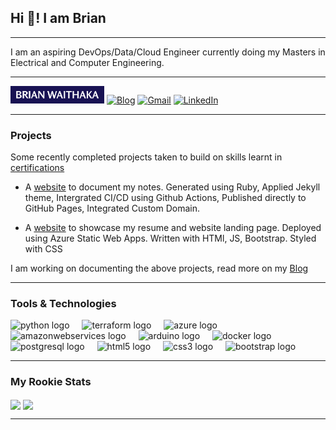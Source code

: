 ## Hi 👋! I am Brian

---

<p>
I am an aspiring DevOps/Data/Cloud Engineer currently doing my Masters in Electrical and Computer Engineering. 

</p>

---
<p>

<a href="https://www.waithaka.me" > <img src='images/website-logo.png' width="150" height="28"></img></a>
[![Blog](https://img.shields.io/badge/Blog-2962FF?style=for-the-badge&logo=hashnode&logoColor=white)](https://blog.waithaka.me)
[![Gmail](https://img.shields.io/badge/Gmail-D14836?style=for-the-badge&logo=gmail&logoColor=white)](mailto:brian@waithaka.me)
[![LinkedIn](https://img.shields.io/badge/linkedin-%230077B5.svg?style=for-the-badge&logo=linkedin&logoColor=white)](https://www.linkedin.com/in/brianwaithaka/)
</p>

---

### Projects
Some recently completed projects taken to build on skills learnt in [certifications](https://www.waithaka.me/resume.html#certifications)

- A [website](https://notes.waithaka.me) to document my notes. Generated using Ruby, Applied Jekyll theme, Intergrated CI/CD using Github Actions, Published directly to GitHub Pages, Integrated Custom Domain.  

- A [website](https://www.waithaka.me) to showcase my resume and website landing page. Deployed using Azure Static Web Apps. Written with HTMl, JS, Bootstrap. Styled with CSS

I am working on documenting the above projects, read more on my [Blog ](https://blog.waithaka.me)

---

### Tools & Technologies
<p><div align="left">
  <img src="https://cdn.jsdelivr.net/gh/devicons/devicon/icons/python/python-original.svg" height="35" alt="python logo"  />
  <img width="12" />
  <img src="https://cdn.jsdelivr.net/gh/devicons/devicon/icons/terraform/terraform-original.svg" height="35" alt="terraform logo"  />
  <img width="12" />
  <img src="https://cdn.jsdelivr.net/gh/devicons/devicon/icons/azure/azure-original.svg" height="35" alt="azure logo"  />
  <img width="12" />
  <img src="https://skillicons.dev/icons?i=aws" height="35" alt="amazonwebservices logo"  />
  <img width="12" />
  <img src="https://cdn.jsdelivr.net/gh/devicons/devicon/icons/arduino/arduino-original.svg" height="35" alt="arduino logo"  />
  <img width="12" />
  <img src="https://cdn.jsdelivr.net/gh/devicons/devicon/icons/docker/docker-original.svg" height="35" alt="docker logo"  />
  <img width="12" />
  <img src="https://cdn.jsdelivr.net/gh/devicons/devicon/icons/postgresql/postgresql-original.svg" height="35" alt="postgresql logo"  />
  <img width="12" />
  <img src="https://cdn.jsdelivr.net/gh/devicons/devicon/icons/html5/html5-original.svg" height="35" alt="html5 logo"  />
  <img width="12" />
  <img src="https://cdn.jsdelivr.net/gh/devicons/devicon/icons/css3/css3-original.svg" height="35" alt="css3 logo"  />
  <img width="12" />
  <img src="https://cdn.jsdelivr.net/gh/devicons/devicon/icons/bootstrap/bootstrap-original.svg" height="35" alt="bootstrap logo"  
  />
</div>
</p>

---

### My Rookie Stats
<p>

<img height="180em" src="https://github-readme-stats.vercel.app/api?username=brianwaithaka&hide_rank=true&bg_color=00000000&theme=material-palenight&show_icons=true)" align = "center"/> <img height="180em" src="https://github-readme-stats.vercel.app/api/top-langs?username=brianwaithaka&hide_rank=true&theme=material-palenight&bg_color=00000000&show_icons=true&layout=compact" align = "center"/>


</p>

---